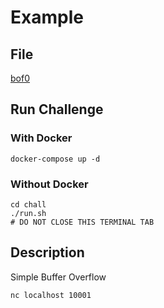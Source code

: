 # Example

## File
[bof0](./chall/bof0)

## Run Challenge
### With Docker
```
docker-compose up -d
```
### Without Docker
```
cd chall
./run.sh
# DO NOT CLOSE THIS TERMINAL TAB
```

## Description
Simple Buffer Overflow
```
nc localhost 10001
```